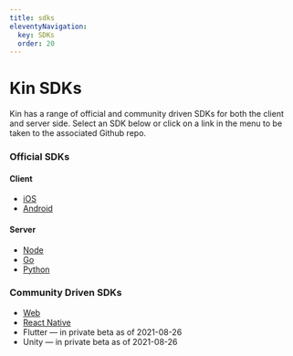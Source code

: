 ```yaml
---
title: sdks
eleventyNavigation:
  key: SDKs
  order: 20
---
```


# Kin SDKs

Kin has a range of official and community driven SDKs for both the client and server side. Select an SDK below or click on a link in the menu to be taken to the associated Github repo.

### Official SDKs

#### Client

- <a href="https://github.com/kinecosystem/kin-ios" target="_blank">iOS</a>
- <a href="https://github.com/kinecosystem/kin-android" target="_blank">Android</a>

#### Server

- <a href="https://github.com/kinecosystem/kin-node" target="_blank">Node</a>
- <a href="https://github.com/kinecosystem/kin-go" target="_blank">Go</a>
- <a href="https://github.com/kinecosystem/kin-python" target="_blank">Python</a>

### Community Driven SDKs

- <a href="https://github.com/kin-sdk/kin-sdk-web" target="_blank">Web</a>
- <a href="https://github.com/kin-sdk/kin-sdk-react-native" target="_blank">React Native</a>
- Flutter — in private beta as of 2021-08-26
- Unity — in private beta as of 2021-08-26
